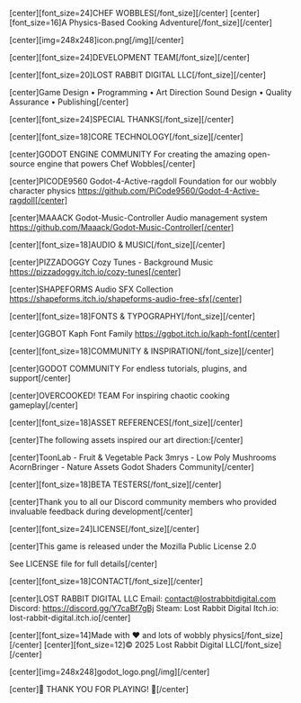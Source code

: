 [center][font_size=24]CHEF WOBBLES[/font_size][/center]
[center][font_size=16]A Physics-Based Cooking Adventure[/font_size][/center]

[center][img=248x248]icon.png[/img][/center]



[center][font_size=24]DEVELOPMENT TEAM[/font_size][/center]

[center][font_size=20]LOST RABBIT DIGITAL LLC[/font_size][/center]

[center]Game Design • Programming • Art Direction
Sound Design • Quality Assurance • Publishing[/center]



[center][font_size=24]SPECIAL THANKS[/font_size][/center]


[center][font_size=18]CORE TECHNOLOGY[/font_size][/center]

[center]GODOT ENGINE COMMUNITY
For creating the amazing open-source engine
that powers Chef Wobbles[/center]

[center]PICODE9560
Godot-4-Active-ragdoll
Foundation for our wobbly character physics
https://github.com/PiCode9560/Godot-4-Active-ragdoll[/center]

[center]MAAACK
Godot-Music-Controller
Audio management system
https://github.com/Maaack/Godot-Music-Controller[/center]


[center][font_size=18]AUDIO & MUSIC[/font_size][/center]

[center]PIZZADOGGY
Cozy Tunes - Background Music
https://pizzadoggy.itch.io/cozy-tunes[/center]

[center]SHAPEFORMS
Audio SFX Collection
https://shapeforms.itch.io/shapeforms-audio-free-sfx[/center]


[center][font_size=18]FONTS & TYPOGRAPHY[/font_size][/center]

[center]GGBOT
Kaph Font Family
https://ggbot.itch.io/kaph-font[/center]


[center][font_size=18]COMMUNITY & INSPIRATION[/font_size][/center]

[center]GODOT COMMUNITY
For endless tutorials, plugins, and support[/center]

[center]OVERCOOKED! TEAM
For inspiring chaotic cooking gameplay[/center]


[center][font_size=18]ASSET REFERENCES[/font_size][/center]

[center]The following assets inspired our art direction:[/center]

[center]ToonLab - Fruit & Vegetable Pack
3mrys - Low Poly Mushrooms
AcornBringer - Nature Assets
Godot Shaders Community[/center]


[center][font_size=18]BETA TESTERS[/font_size][/center]

[center]Thank you to all our Discord community members
who provided invaluable feedback during development[/center]



[center][font_size=24]LICENSE[/font_size][/center]

[center]This game is released under the
Mozilla Public License 2.0

See LICENSE file for full details[/center]



[center][font_size=18]CONTACT[/font_size][/center]

[center]LOST RABBIT DIGITAL LLC
Email: contact@lostrabbitdigital.com
Discord: https://discord.gg/Y7caBf7gBj
Steam: Lost Rabbit Digital
Itch.io: lost-rabbit-digital.itch.io[/center]




[center][font_size=14]Made with ❤️ and lots of wobbly physics[/font_size][/center]
[center][font_size=12]© 2025 Lost Rabbit Digital LLC[/font_size][/center]



[center][img=248x248]godot_logo.png[/img][/center]

[center]🐰 THANK YOU FOR PLAYING! 🐰[/center]

